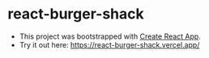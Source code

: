 # react-burger-shack
- This project was bootstrapped with [Create React App](https://github.com/facebookincubator/create-react-app).
- Try it out here: https://react-burger-shack.vercel.app/
